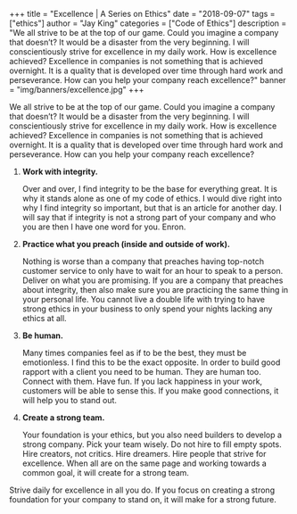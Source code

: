 +++
title = "Excellence | A Series on Ethics"
date = "2018-09-07"
tags = ["ethics"]
author = "Jay King"
categories = ["Code of Ethics"]
description = "We all strive to be at the top of our game. Could you imagine a company that doesn’t? It would be a disaster from the very beginning. I will conscientiously strive for excellence in my daily work. How is excellence achieved? Excellence in companies is not something that is achieved overnight. It is a quality that is developed over time through hard work and perseverance. How can you help your company reach excellence?"
banner = "img/banners/excellence.jpg"
+++

We all strive to be at the top of our game. Could you imagine a company that doesn’t? It would be a disaster from the very beginning. I will conscientiously strive for excellence in my daily work. How is excellence achieved? Excellence in companies is not something that is achieved overnight. It is a quality that is developed over time through hard work and perseverance. How can you help your company reach excellence?

1. **Work with integrity.**

    Over and over, I find integrity to be the base for everything great. It is why it stands alone as one of my code of ethics. I would dive right into why I find integrity so important, but that is an article for another day. I will say that if integrity is not a strong part of your company and who you are then I have one word for you. Enron.

2. **Practice what you preach (inside and outside of work).**

    Nothing is worse than a company that preaches having top-notch customer service to only have to wait for an hour to speak to a person. Deliver on what you are promising. If you are a company that preaches about integrity, then also make sure you are practicing the same thing in your personal life. You cannot live a double life with trying to have strong ethics in your business to only spend your nights lacking any ethics at all.

3. **Be human.**

    Many times companies feel as if to be the best, they must be emotionless. I find this to be the exact opposite. In order to build good rapport with a client you need to be human. They are human too. Connect with them. Have fun. If you lack happiness in your work, customers will be able to sense this. If you make good connections, it will help you to stand out.

4. **Create a strong team.**

    Your foundation is your ethics, but you also need builders to develop a strong company. Pick your team wisely. Do not hire to fill empty spots. Hire creators, not critics. Hire dreamers. Hire people that strive for excellence. When all are on the same page and working towards a common goal, it will create for a strong team.

Strive daily for excellence in all you do. If you focus on creating a strong foundation for your company to stand on, it will make for a strong future.